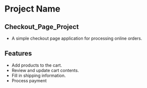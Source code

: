 # Project Name
## Checkout_Page_Project
- A simple checkout page application for processing online orders.

## Features

- Add products to the cart.
- Review and update cart contents.
- Fill in shipping information.
- Process payment
